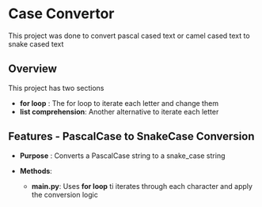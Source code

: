 # Case Convertor
This project was done to convert pascal cased text or camel cased text to snake cased text

## Overview
This project has two sections

- **for loop** : The for loop to iterate each letter and change them
- **list comprehension**: Another alternative to iterate each letter

## Features - PascalCase to SnakeCase Conversion

- **Purpose** : Converts a PascalCase string to a snake_case string

- **Methods**:
   - **main.py**: Uses **for loop** ti iterates through each character and apply the conversion logic

